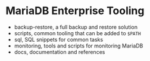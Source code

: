 # MariaDB Enterprise Tooling

* backup-restore, a full backup and restore solution
* scripts, common tooling that can be added to `$PATH`
* sql, SQL snippets for common tasks
* monitoring, tools and scripts for monitoring MariaDB
* docs, documentation and references
